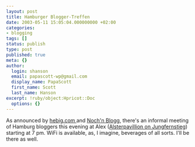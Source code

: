 ```yaml
---
layout: post
title: Hamburger Blogger-Treffen
date: 2003-05-11 15:05:04.000000000 +02:00
categories:
- blogging
tags: []
status: publish
type: post
published: true
meta: {}
author:
  login: shanson
  email: papascott-wp@gmail.com
  display_name: PapaScott
  first_name: Scott
  last_name: Hanson
excerpt: !ruby/object:Hpricot::Doc
  options: {}
---
```

<p>As announced by <a title="Heiko Hebig | hebig.com | Weblog Meeting Hamburg: short update" href="http://www.hebig.com/archives/001091.html">hebig.com </a> and <a title="Noch'n Blogg.: Hamburger Blogger-Treffen" href="http://lumma.de/mt/archives/000144.html">Noch'n Blogg</a>, there's an informal meeting of Hamburg bloggers this evening at Alex (<a title="Jungfernstieg 54" href="http://www.stadtplandienst.de/link.asp?key=97890cd28f5094f93d2c53add0c547d4">Alsterpavillion on Jungfernstieg</a>) starting at 7 pm. WiFi is available, as, I imagine, beverages of all sorts. I'll be there as well.</p>
